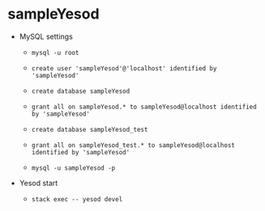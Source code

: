 # sampleYesod

* MySQL settings
  - `mysql -u root`
  - `create user 'sampleYesod'@'localhost' identified by 'sampleYesod'`
  - `create database sampleYesod`
  - `grant all on sampleYesod.* to sampleYesod@localhost identified by 'sampleYesod'`
  - `create database sampleYesod_test`
  - `grant all on sampleYesod_test.* to sampleYesod@localhost identified by 'sampleYesod'`  

  - `mysql -u sampleYesod -p`

* Yesod start
  - `stack exec -- yesod devel`

